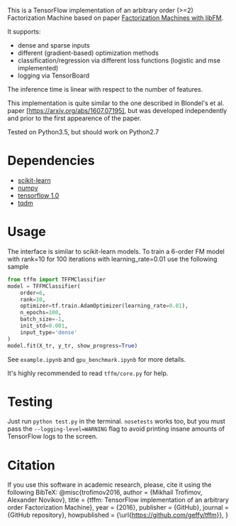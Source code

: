 This is a TensorFlow implementation of an arbitrary order (>=2) Factorization Machine based on paper [Factorization Machines with libFM](http://dl.acm.org/citation.cfm?doid=2168752.2168771).

It supports:
* dense and sparse inputs
* different (gradient-based) optimization methods
* classification/regression via different loss functions (logistic and mse implemented)
* logging via TensorBoard

The inference time is linear with respect to the number of features.

This implementation is quite similar to the one described in Blondel's et al. paper [https://arxiv.org/abs/1607.07195], but was developed independently and prior to the first appearence of the paper.

Tested on Python3.5, but should work on Python2.7


# Dependencies
* [scikit-learn](http://scikit-learn.org/stable/)
* [numpy](http://www.numpy.org/)
* [tensorflow 1.0](https://www.tensorflow.org/)
* [tqdm](https://github.com/tqdm/tqdm)

# Usage
The interface is similar to scikit-learn models. To train a 6-order FM model with rank=10 for 100 iterations with learning_rate=0.01 use the following sample
```python
from tffm import TFFMClassifier
model = TFFMClassifier(
    order=6,
    rank=10,
    optimizer=tf.train.AdamOptimizer(learning_rate=0.01),
    n_epochs=100,
    batch_size=-1,
    init_std=0.001,
    input_type='dense'
)
model.fit(X_tr, y_tr, show_progress=True)
```

See `example.ipynb` and `gpu_benchmark.ipynb` for more details.

It's highly recommended to read `tffm/core.py` for help.


# Testing
Just run ```python test.py``` in the terminal. ```nosetests``` works too, but you must pass the `--logging-level=WARNING` flag to avoid printing insane amounts of TensorFlow logs to the screen.


# Citation
If you use this software in academic research, please, cite it using the following BibTeX:
@misc{trofimov2016,
author = {Mikhail Trofimov, Alexander Novikov},
title = {tffm: TensorFlow implementation of an arbitrary order Factorization Machine},
year = {2016},
publisher = {GitHub},
journal = {GitHub repository},
howpublished = {\url{https://github.com/geffy/tffm}},
}